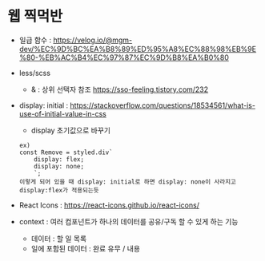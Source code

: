 # 웹 찍먹반

- 일급 함수 : https://velog.io/@mgm-dev/%EC%9D%BC%EA%B8%89%ED%95%A8%EC%88%98%EB%9E%80-%EB%AC%B4%EC%97%87%EC%9D%B8%EA%B0%80
- less/scss

  - & : 상위 선택자 참조 https://sso-feeling.tistory.com/232

- display: initial : https://stackoverflow.com/questions/18534561/what-is-use-of-initial-value-in-css

  - display 초기값으로 바꾸기

  ```
  ex)
  const Remove = styled.div`
      display: flex;
      display: none;
      `;
  이렇게 되어 있을 때 display: initial로 하면 display: none이 사라지고 display:flex가 적용되는듯
  ```

- React Icons : https://react-icons.github.io/react-icons/

- context : 여러 컴포넌트가 하나의 데이터를 공유/구독 할 수 있게 하는 기능
  - 데이터 : 할 일 목록
  - 일에 포함된 데이터 : 완료 유무 / 내용

